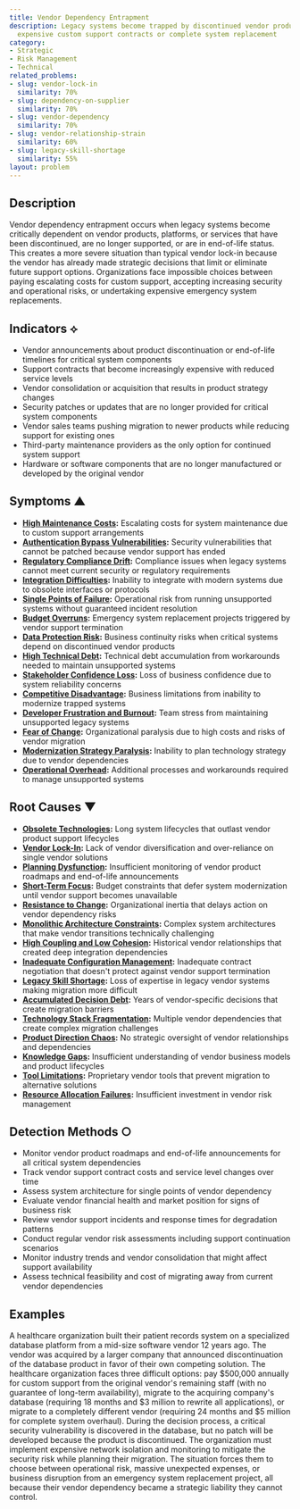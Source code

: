 ```yaml
---
title: Vendor Dependency Entrapment
description: Legacy systems become trapped by discontinued vendor products, forcing
  expensive custom support contracts or complete system replacement
category:
- Strategic
- Risk Management
- Technical
related_problems:
- slug: vendor-lock-in
  similarity: 70%
- slug: dependency-on-supplier
  similarity: 70%
- slug: vendor-dependency
  similarity: 70%
- slug: vendor-relationship-strain
  similarity: 60%
- slug: legacy-skill-shortage
  similarity: 55%
layout: problem
---
```


## Description

Vendor dependency entrapment occurs when legacy systems become critically dependent on vendor products, platforms, or services that have been discontinued, are no longer supported, or are in end-of-life status. This creates a more severe situation than typical vendor lock-in because the vendor has already made strategic decisions that limit or eliminate future support options. Organizations face impossible choices between paying escalating costs for custom support, accepting increasing security and operational risks, or undertaking expensive emergency system replacements.

## Indicators ⟡

- Vendor announcements about product discontinuation or end-of-life timelines for critical system components
- Support contracts that become increasingly expensive with reduced service levels
- Vendor consolidation or acquisition that results in product strategy changes
- Security patches or updates that are no longer provided for critical system components
- Vendor sales teams pushing migration to newer products while reducing support for existing ones
- Third-party maintenance providers as the only option for continued system support
- Hardware or software components that are no longer manufactured or developed by the original vendor

## Symptoms ▲

- **[High Maintenance Costs](high-maintenance-costs.md):** Escalating costs for system maintenance due to custom support arrangements
- **[Authentication Bypass Vulnerabilities](authentication-bypass-vulnerabilities.md):** Security vulnerabilities that cannot be patched because vendor support has ended
- **[Regulatory Compliance Drift](regulatory-compliance-drift.md):** Compliance issues when legacy systems cannot meet current security or regulatory requirements
- **[Integration Difficulties](integration-difficulties.md):** Inability to integrate with modern systems due to obsolete interfaces or protocols
- **[Single Points of Failure](single-points-of-failure.md):** Operational risk from running unsupported systems without guaranteed incident resolution
- **[Budget Overruns](budget-overruns.md):** Emergency system replacement projects triggered by vendor support termination
- **[Data Protection Risk](data-protection-risk.md):** Business continuity risks when critical systems depend on discontinued vendor products
- **[High Technical Debt](high-technical-debt.md):** Technical debt accumulation from workarounds needed to maintain unsupported systems
- **[Stakeholder Confidence Loss](stakeholder-confidence-loss.md):** Loss of business confidence due to system reliability concerns
- **[Competitive Disadvantage](competitive-disadvantage.md):** Business limitations from inability to modernize trapped systems
- **[Developer Frustration and Burnout](developer-frustration-and-burnout.md):** Team stress from maintaining unsupported legacy systems
- **[Fear of Change](fear-of-change.md):** Organizational paralysis due to high costs and risks of vendor migration
- **[Modernization Strategy Paralysis](modernization-strategy-paralysis.md):** Inability to plan technology strategy due to vendor dependencies
- **[Operational Overhead](operational-overhead.md):** Additional processes and workarounds required to manage unsupported systems

## Root Causes ▼

- **[Obsolete Technologies](obsolete-technologies.md):** Long system lifecycles that outlast vendor product support lifecycles
- **[Vendor Lock-In](vendor-lock-in.md):** Lack of vendor diversification and over-reliance on single vendor solutions
- **[Planning Dysfunction](planning-dysfunction.md):** Insufficient monitoring of vendor product roadmaps and end-of-life announcements
- **[Short-Term Focus](short-term-focus.md):** Budget constraints that defer system modernization until vendor support becomes unavailable
- **[Resistance to Change](resistance-to-change.md):** Organizational inertia that delays action on vendor dependency risks
- **[Monolithic Architecture Constraints](monolithic-architecture-constraints.md):** Complex system architectures that make vendor transitions technically challenging
- **[High Coupling and Low Cohesion](high-coupling-low-cohesion.md):** Historical vendor relationships that created deep integration dependencies
- **[Inadequate Configuration Management](inadequate-configuration-management.md):** Inadequate contract negotiation that doesn't protect against vendor support termination
- **[Legacy Skill Shortage](legacy-skill-shortage.md):** Loss of expertise in legacy vendor systems making migration more difficult
- **[Accumulated Decision Debt](accumulated-decision-debt.md):** Years of vendor-specific decisions that create migration barriers
- **[Technology Stack Fragmentation](technology-stack-fragmentation.md):** Multiple vendor dependencies that create complex migration challenges
- **[Product Direction Chaos](product-direction-chaos.md):** No strategic oversight of vendor relationships and dependencies
- **[Knowledge Gaps](knowledge-gaps.md):** Insufficient understanding of vendor business models and product lifecycles
- **[Tool Limitations](tool-limitations.md):** Proprietary vendor tools that prevent migration to alternative solutions
- **[Resource Allocation Failures](resource-allocation-failures.md):** Insufficient investment in vendor risk management

## Detection Methods ○

- Monitor vendor product roadmaps and end-of-life announcements for all critical system dependencies
- Track vendor support contract costs and service level changes over time
- Assess system architecture for single points of vendor dependency
- Evaluate vendor financial health and market position for signs of business risk
- Review vendor support incidents and response times for degradation patterns
- Conduct regular vendor risk assessments including support continuation scenarios
- Monitor industry trends and vendor consolidation that might affect support availability
- Assess technical feasibility and cost of migrating away from current vendor dependencies

## Examples

A healthcare organization built their patient records system on a specialized database platform from a mid-size software vendor 12 years ago. The vendor was acquired by a larger company that announced discontinuation of the database product in favor of their own competing solution. The healthcare organization faces three difficult options: pay $500,000 annually for custom support from the original vendor's remaining staff (with no guarantee of long-term availability), migrate to the acquiring company's database (requiring 18 months and $3 million to rewrite all applications), or migrate to a completely different vendor (requiring 24 months and $5 million for complete system overhaul). During the decision process, a critical security vulnerability is discovered in the database, but no patch will be developed because the product is discontinued. The organization must implement expensive network isolation and monitoring to mitigate the security risk while planning their migration. The situation forces them to choose between operational risk, massive unexpected expenses, or business disruption from an emergency system replacement project, all because their vendor dependency became a strategic liability they cannot control.